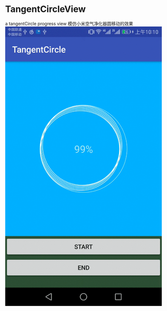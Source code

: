 # TangentCircleView
a tangentCircle progress view
模仿小米空气净化器圆移动的效果
![image](https://github.com/ragerous/TangentCircleView/blob/master/TangentCircle/effection.gif?raw=true)

